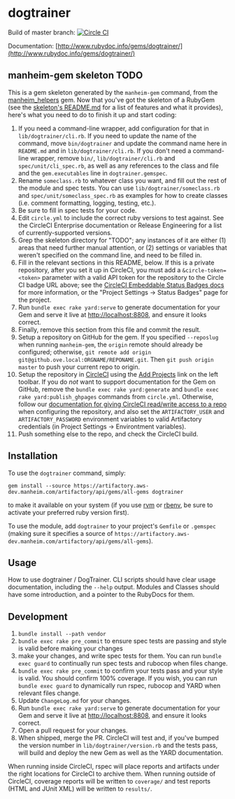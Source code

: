 # dogtrainer

Build of master branch: [![Circle CI](http://circleci.aws-dev.manheim.com/gh/Manheim/dogtrainer/tree/master.svg?style=svg&circle-token=ae0b664afb383f42c4650e71844b7dcd78ce67ea)](http://circleci.aws-dev.manheim.com/gh/Manheim/dogtrainer/tree/master)

Documentation: [http://www.rubydoc.info/gems/dogtrainer/](http://www.rubydoc.info/gems/dogtrainer/)

## manheim-gem skeleton TODO

This is a gem skeleton generated by the ``manheim-gem`` command, from the [manheim_helpers](http://github.ove.local/ReleaseEngineering/manheim_helpers) gem. Now that you've got the skeleton of a RubyGem (see the [skeleton's README.md](http://github.ove.local/ReleaseEngineering/manheim-gem-skeleton/blob/master/README.md) for a list of features and what it provides), here's what you need to do to finish it up and start coding:

1. If you need a command-line wrapper, add configuration for that in ``lib/dogtrainer/cli.rb``. If you need to update the name of the command, move ``bin/dogtrainer`` and update the command name here in ``README.md`` and in ``lib/dogtrainer/cli.rb``. If you don't need a command-line wrapper, remove ``bin/``, ``lib/dogtrainer/cli.rb`` and ``spec/unit/cli_spec.rb``, as well as any references to the class and file and the ``gem.executables`` line in ``dogtrainer.gemspec``.
2. Rename ``someclass.rb`` to whatever class you want, and fill out the rest of the module and spec tests. You can use ``lib/dogtrainer/someclass.rb`` and ``spec/unit/someclass_spec.rb`` as examples for how to create classes (i.e. comment formatting, logging, testing, etc.).
3. Be sure to fill in spec tests for your code.
4. Edit ``circle.yml`` to include the correct ruby versions to test against. See the CircleCI Enterprise documentation or Release Engineering for a list of currently-supported versions.
5. Grep the skeleton directory for "TODO"; any instances of it are either (1) areas that need further manual attention, or (2) settings or variables that weren't specified on the command line, and need to be filled in.
6. Fill in the relevant sections in this README, below. If this is a private repository, after you set it up in CircleCI, you must add a ``&circle-token=<token>`` parameter with a valid API token for the repository to the Circle CI badge URL above; see the [CircleCI Embeddable Status Badges docs](https://circleci.com/docs/status-badges) for more information, or the "Project Settings -> Status Badges" page for the project.
7. Run ``bundle exec rake yard:serve`` to generate documentation for your Gem and serve it live at [http://localhost:8808](http://localhost:8808), and ensure it looks correct.
8. Finally, remove this section from this file and commit the result.
9. Setup a repository on GitHub for the gem. If you specified ``--reposlug`` when running ``manheim-gem``, the ``origin`` remote should already be configured; otherwise, ``git remote add origin git@github.ove.local:ORGNAME/REPONAME.git``. Then ``git push origin master`` to push your current repo to origin.
10. Setup the repository in [CircleCI](http://circleci.aws-dev.manheim.com/) using the [Add Projects](http://circleci.aws-dev.manheim.com/add-projects) link on the left toolbar. If you do _not_ want to support documentation for the Gem on GitHub, remove the ``bundle exec rake yard:generate`` and ``bundle exec rake yard:publish_ghpages`` commands from ``circle.yml``. Otherwise, follow our [documentation for giving CircleCI read/write access to a repo](https://wiki.eng.manheim.com/display/RE/Circle+CI#CircleCI-PushtoGitHub%28i.e.tagrepo%29) when configuring the repository, and also set the ``ARTIFACTORY_USER`` and ``ARTIFACTORY_PASSWORD`` environment variables to valid Artifactory credentials (in Project Settings -> Environtment variables).
11. Push something else to the repo, and check the CircleCI build.

## Installation

To use the ``dogtrainer`` command, simply:

``gem install --source https://artifactory.aws-dev.manheim.com/artifactory/api/gems/all-gems dogtrainer``

to make it available on your system (if you use [rvm](https://rvm.io/) or [rbenv](http://rbenv.org/), be sure to activate your preferred ruby version first).

To use the module, add ``dogtrainer`` to your project's ``Gemfile`` or ``.gemspec`` (making sure it specifies a source of ``https://artifactory.aws-dev.manheim.com/artifactory/api/gems/all-gems``).

## Usage

How to use dogtrainer / DogTrainer. CLI scripts should have clear usage documentation, including the ``--help`` output. Modules and Classes should have some introduction, and a pointer to the RubyDocs for them.

## Development

1. ``bundle install --path vendor``
2. ``bundle exec rake pre_commit`` to ensure spec tests are passing and style is valid before making your changes
3. make your changes, and write spec tests for them. You can run ``bundle exec guard`` to continually run spec tests and rubocop when files change.
4. ``bundle exec rake pre_commit`` to confirm your tests pass and your style is valid. You should confirm 100% coverage. If you wish, you can run ``bundle exec guard`` to dynamically run rspec, rubocop and YARD when relevant files change.
5. Update ``ChangeLog.md`` for your changes.
6. Run ``bundle exec rake yard:serve`` to generate documentation for your Gem and serve it live at [http://localhost:8808](http://localhost:8808), and ensure it looks correct.
7. Open a pull request for your changes.
8. When shipped, merge the PR. CircleCI will test and, if you've bumped the version number in ``lib/dogtrainer/version.rb`` and the tests pass, will build and deploy the new Gem as well as the YARD documentation.

When running inside CircleCI, rspec will place reports and artifacts under the right locations for CircleCI to archive them. When running outside of CircleCI, coverage reports will be written to ``coverage/`` and test reports (HTML and JUnit XML) will be written to ``results/``.

